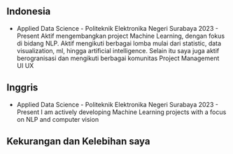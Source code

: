 ## Indonesia
- Applied Data Science - Politeknik Elektronika Negeri Surabaya 2023 - Present
    Aktif mengembangkan project Machine Learning, dengan fokus di bidang NLP. Aktif mengikuti berbagai lomba mulai dari statistic, data visualization, ml, hingga artificial intelligence. Selain itu saya juga aktif berogranisasi dan mengikuti berbagai komunitas
Project Management
UI UX 
## Inggris
- Applied Data Science - Politeknik Elektronika Negeri Surabaya 2023 - Present
	I am actively developing Machine Learning projects with a focus on NLP and computer vision


## Kekurangan dan Kelebihan saya